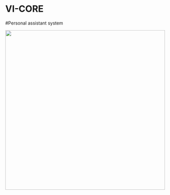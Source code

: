 # VI-CORE

#Personal assistant system

<img src="https://github.com/astroxiii/VI-CORE/blob/master/presentation.png" width="500"/>

